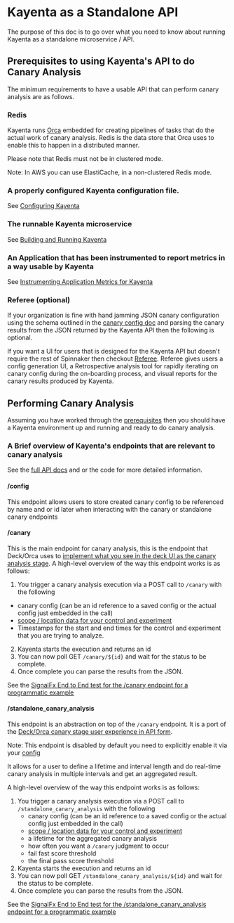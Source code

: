 # Kayenta as a Standalone API

The purpose of this doc is to go over what you need to know about running Kayenta as a standalone microservice / API.

## Prerequisites to using Kayenta's API to do Canary Analysis 

The minimum requirements to have a usable API that can perform canary analysis are as follows.

### Redis

Kayenta runs [Orca](https://github.com/spinnaker/orca) embedded for creating pipelines of tasks that do the actual work of canary analysis. 
Redis is the data store that Orca uses to enable this to happen in a distributed manner.

Please note that Redis must not be in clustered mode.

Note: In AWS you can use ElastiCache, in a non-clustered Redis mode.

### A properly configured Kayenta configuration file.

See [Configuring Kayenta](./configuring-kayenta.md)

### The runnable Kayenta microservice

See [Building and Running Kayenta](./building-and-running-kayenta.md)

### An Application that has been instrumented to report metrics in a way usable by Kayenta

See [Instrumenting Application Metrics for Kayenta](./instrumenting-application-metrics-for-kayenta.md)

### Referee (optional)

If your organization is fine with hand jamming JSON canary configuration using the schema outlined in the [canary config doc](./canary-config.md) and parsing the canary results from the JSON returned by the Kayenta API then the following is optional.

If you want a UI for users that is designed for the Kayenta API but doesn't require the rest of Spinnaker then checkout [Referee](https://github.com/Nike-Inc/Referee). Referee gives users a config generation UI, a Retrospective analysis tool for rapidly iterating on canary config during the on-boarding process, and visual reports for the canary results produced by Kayenta.

## Performing Canary Analysis

Assuming you have worked through the [prerequisites](#prerequisites-to-using-kayentas-api-to-do-canary-analysis) then you should have a Kayenta environment up and running and ready to do canary analysis.

### A Brief overview of Kayenta's endpoints that are relevant to canary analysis

See the [full API docs](./faq.md#where-are-the-api-docs) and or the code for more detailed information.

#### /config

This endpoint allows users to store created canary config to be referenced by name and or id later when interacting with the canary or standalone canary endpoints

#### /canary

This is the main endpoint for canary analysis, this is the endpoint that Deck/Orca uses to [implement what you see in the deck UI as the canary analysis stage](https://github.com/spinnaker/orca/tree/master/orca-kayenta/src/main/kotlin/com/netflix/spinnaker/orca/kayenta).
A high-level overview of the way this endpoint works is as follows:

1. You trigger a canary analysis execution via a POST call to `/canary` with the following
 - canary config (can be an id reference to a saved config or the actual config just embedded in the call)
 - [scope / location data for your control and experiment](./instrumenting-application-metrics-for-kayenta.md)
 - Timestamps for the start and end times for the control and experiment that you are trying to analyze.
2. Kayenta starts the execution and returns an id
3. You can now poll GET `/canary/${id}` and wait for the status to be complete.
4. Once complete you can parse the results from the JSON.

See the [SignalFx End to End test for the /canary endpoint for a programmatic example](../kayenta-signalfx/src/integration-test/java/com/netflix/kayenta/signalfx/EndToEndCanaryIntegrationTests.java)

#### /standalone_canary_analysis

This endpoint is an abstraction on top of the `/canary` endpoint.
It is a port of the [Deck/Orca canary stage user experience in API form]((https://github.com/spinnaker/orca/tree/master/orca-kayenta/src/main/kotlin/com/netflix/spinnaker/orca/kayenta)).

Note: This endpoint is disabled by default you need to explicitly enable it via your [config](./configuring-kayenta.md)

It allows for a user to define a lifetime and interval length and do real-time canary analysis in multiple intervals and get an aggregated result.

A high-level overview of the way this endpoint works is as follows:
1. You trigger a canary analysis execution via a POST call to `/standalone_canary_analysis` with the following
    - canary config (can be an id reference to a saved config or the actual config just embedded in the call)
    - [scope / location data for your control and experiment](./instrumenting-application-metrics-for-kayenta.md)
    - a lifetime for the aggregated canary analysis
    - how often you want a `/canary` judgment to occur
    - fail fast score threshold
    - the final pass score threshold
2. Kayenta starts the execution and returns an id
3. You can now poll GET `/standalone_canary_analysis/${id}` and wait for the status to be complete.
4. Once complete you can parse the results from the JSON.

See the [SignalFx End to End test for the /standalone_canary_analysis endpoint for a programmatic example](../kayenta-signalfx/src/integration-test/java/com/netflix/kayenta/signalfx/EndToEndStandaloneCanaryAnalysisIntegrationTests.java)
